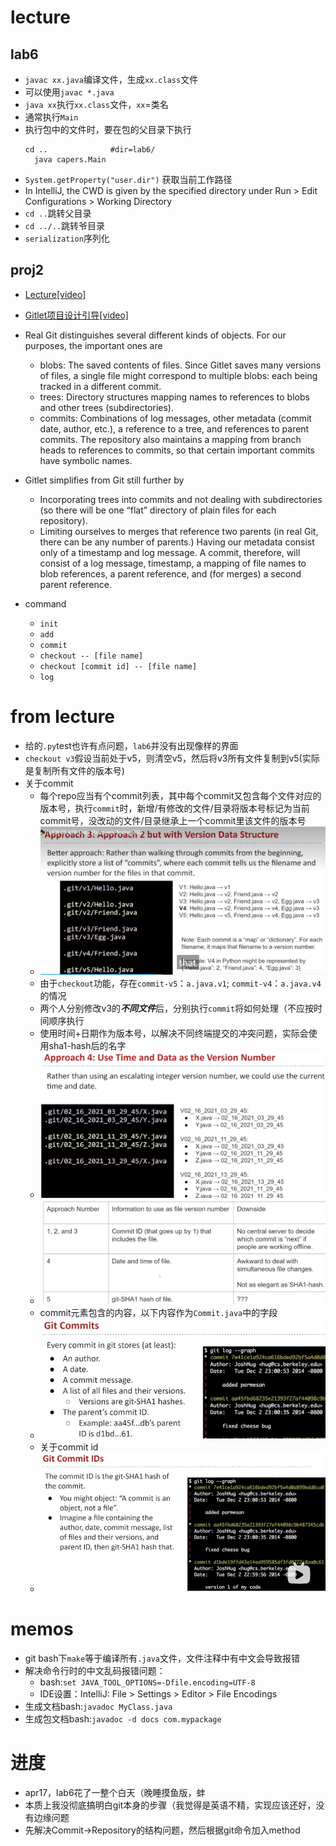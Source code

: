 # lecture
## lab6
- ```javac xx.java```编译文件，生成```xx.class```文件
- 可以使用```javac *.java```
- ```java xx```执行`xx.class`文件，`xx`=类名
- 通常执行`Main`
- 执行包中的文件时，要在包的父目录下执行
  ```
  cd ..              #dir=lab6/
    java capers.Main
  ```
- ```System.getProperty("user.dir")``` 获取当前工作路径
- In IntelliJ, the CWD is given by the specified directory under Run > Edit Configurations > Working Directory
- ```cd ..```跳转父目录
- ```cd ../..```跳转爷目录
- `serialization`序列化

## proj2
- [Lecture[video]](https://www.bilibili.com/video/BV1QP4y1u7jv)
- [Gitlet项目设计引导[video]](https://www.bilibili.com/video/BV17V411Q7Ug)
- Real Git distinguishes several different kinds of objects. For our purposes, the important ones are

  - blobs: The saved contents of files. Since Gitlet saves many versions of files, a single file might correspond to multiple blobs: each being tracked in a different commit.
  - trees: Directory structures mapping names to references to blobs and other trees (subdirectories).
  - commits: Combinations of log messages, other metadata (commit date, author, etc.), a reference to a tree, and references to parent commits. The repository also maintains a mapping from branch heads to references to commits, so that certain important commits have symbolic names.
- Gitlet simplifies from Git still further by
  - Incorporating trees into commits and not dealing with subdirectories (so there will be one “flat” directory of plain files for each repository).
  - Limiting ourselves to merges that reference two parents (in real Git, there can be any number of parents.)
  Having our metadata consist only of a timestamp and log message. A commit, therefore, will consist of a log message, timestamp, a mapping of file names to blob references, a parent reference, and (for merges) a second parent reference.
- command
  - `init`
  - `add`
  - `commit`
  - `checkout -- [file name]`
  - `checkout [commit id] -- [file name]`
  - `log`
# from lecture
- 给的`.py`test也许有点问题，`lab6`并没有出现像样的界面
- `checkout v3`假设当前处于v5，则清空v5，然后将v3所有文件复制到v5(实际是复制所有文件的版本号)
- 关于commit
  - 每个repo应当有个commit列表，其中每个commit又包含每个文件对应的版本号，执行`commit`时，新增/有修改的文件/目录将版本号标记为当前commit号，没改动的文件/目录继承上一个commit里该文件的版本号
  - ![pic1](./pic/1.JPG)
  - 由于`checkout`功能，存在`commit-v5`：`a.java.v1`; `commit-v4`：`a.java.v4`的情况
  - 两个人分别修改v3的***不同文件***后，分别执行`commit`将如何处理（不应按时间顺序执行
  - 使用时间+日期作为版本号，以解决不同终端提交的冲突问题，实际会使用sha1-hash后的名字
  - ![pic2](./pic/2.JPG)
  - ![pic3](./pic/3.JPG)
  - commit元素包含的内容，以下内容作为`Commit.java`中的字段
  - ![pic4](./pic/4.JPG)
  - 关于commit id
  - ![pic5](./pic/5.JPG)
# memos
- git bash下`make`等于编译所有`.java`文件，文件注释中有中文会导致报错
- 解决命令行时的中文乱码报错问题：
  - bash:`set JAVA_TOOL_OPTIONS=-Dfile.encoding=UTF-8`
  - IDE设置：IntelliJ: File > Settings > Editor > File Encodings
- 生成文档bash:`javadoc MyClass.java`
- 生成包文档bash:`javadoc -d docs com.mypackage`
# 进度
- apr17，lab6花了一整个白天（晚睡摸鱼版，蚌
- 本质上我没彻底搞明白git本身的步骤（我觉得是英语不精，实现应该还好，没有边缘问题
- 先解决Commit->Repository的结构问题，然后根据git命令加入method
